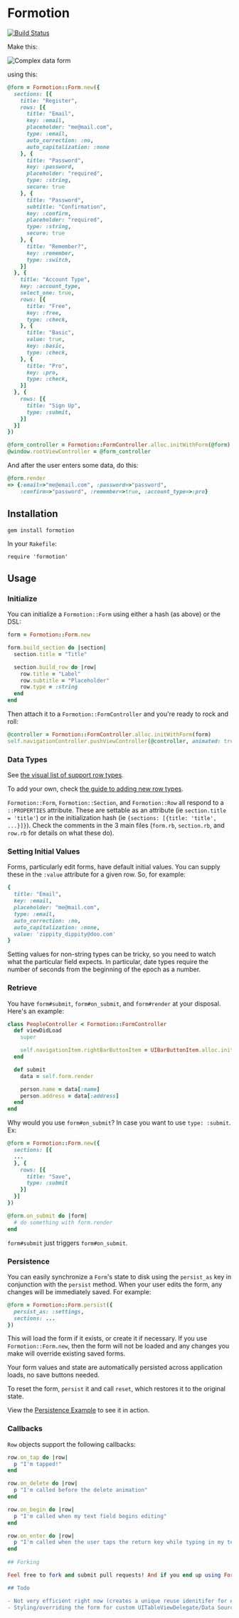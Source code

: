 # Formotion

[![Build Status](https://travis-ci.org/clayallsopp/formotion.png)](https://travis-ci.org/clayallsopp/formotion)

Make this:

![Complex data form](http://i.imgur.com/TMwXI.png)

using this:

```ruby
@form = Formotion::Form.new({
  sections: [{
    title: "Register",
    rows: [{
      title: "Email",
      key: :email,
      placeholder: "me@mail.com",
      type: :email,
      auto_correction: :no,
      auto_capitalization: :none
    }, {
      title: "Password",
      key: :password,
      placeholder: "required",
      type: :string,
      secure: true
    }, {
      title: "Password",
      subtitle: "Confirmation",
      key: :confirm,
      placeholder: "required",
      type: :string,
      secure: true
    }, {
      title: "Remember?",
      key: :remember,
      type: :switch,
    }]
  }, {
    title: "Account Type",
    key: :account_type,
    select_one: true,
    rows: [{
      title: "Free",
      key: :free,
      type: :check,
    }, {
      title: "Basic",
      value: true,
      key: :basic,
      type: :check,
    }, {
      title: "Pro",
      key: :pro,
      type: :check,
    }]
  }, {
    rows: [{
      title: "Sign Up",
      type: :submit,
    }]
  }]
})

@form_controller = Formotion::FormController.alloc.initWithForm(@form)
@window.rootViewController = @form_controller
```

And after the user enters some data, do this:

```ruby
@form.render
=> {:email=>"me@email.com", :password=>"password", 
    :confirm=>"password", :remember=>true, :account_type=>:pro}
```

## Installation

`gem install formotion`

In your `Rakefile`:

`require 'formotion'`

## Usage

### Initialize

You can initialize a `Formotion::Form` using either a hash (as above) or the DSL:

```ruby
form = Formotion::Form.new

form.build_section do |section|
  section.title = "Title"

  section.build_row do |row|
    row.title = "Label"
    row.subtitle = "Placeholder"
    row.type = :string
  end
end
```

Then attach it to a `Formotion::FormController` and you're ready to rock and roll:

```ruby
@controller = Formotion::FormController.alloc.initWithForm(form)
self.navigationController.pushViewController(@controller, animated: true)
```

### Data Types

See [the visual list of support row types](https://github.com/clayallsopp/formotion/wiki/List-of-all-the-row-types).

To add your own, check [the guide to adding new row types](https://github.com/clayallsopp/formotion/blob/master/NEW_ROW_TYPES.md).

`Formotion::Form`, `Formotion::Section`, and `Formotion::Row` all respond to a `::PROPERTIES` attribute. These are settable as an attribute (ie `section.title = 'title'`) or in the initialization hash (ie `{sections: [{title: 'title', ...}]}`). Check the comments in the 3 main files (`form.rb`, `section.rb`, and `row.rb` for details on what these do).

### Setting Initial Values

Forms, particularly edit forms, have default initial values. You can supply these in the `:value` attribute for a given row. So, for example:

```ruby
{
  title: "Email",
  key: :email,
  placeholder: "me@mail.com",
  type: :email,
  auto_correction: :no,
  auto_capitalization: :none,
  value: 'zippity_dippity@doo.com'
}
```

Setting values for non-string types can be tricky, so you need to watch what the particular field expects. In particular, date types require
the number of seconds from the beginning of the epoch as a number.

### Retrieve

You have `form#submit`, `form#on_submit`, and `form#render` at your disposal. Here's an example:

```ruby
class PeopleController < Formotion::FormController
  def viewDidLoad
    super

    self.navigationItem.rightBarButtonItem = UIBarButtonItem.alloc.initWithBarButtonSystemItem(UIBarButtonSystemItemSave, target:self, action:'submit')
  end

  def submit
    data = self.form.render

    person.name = data[:name]
    person.address = data[:address]
  end
end
```

Why would you use `form#on_submit`? In case you want to use `type: :submit`. Ex:

```ruby
@form = Formotion::Form.new({
  sections: [{
  ...
  }, {
    rows: [{
      title: "Save",
      type: :submit
    }]
  }]
})

@form.on_submit do |form|
  # do something with form.render
end
```

`form#submit` just triggers `form#on_submit`.

### Persistence

You can easily synchronize a `Form`'s state to disk using the `persist_as` key in conjunction with the `persist` method. When your user edits the form, any changes will be immediately saved. For example:

```ruby
@form = Formotion::Form.persist({
  persist_as: :settings,
  sections: ...
})
```

This will load the form if it exists, or create it if necessary. If you use `Formotion::Form.new`, then the form will not be loaded and any changes you make will override existing saved forms.

Your form values and state are automatically persisted across application loads, no save buttons needed.

To reset the form, `persist` it and call `reset`, which restores it to the original state.

View the [Persistence Example](./examples/Persistence) to see it in action.

### Callbacks

`Row` objects support the following callbacks:

```ruby
row.on_tap do |row|
  p "I'm tapped!"
end

row.on_delete do |row|
  p "I'm called before the delete animation"
end

row.on_begin do |row|
  p "I'm called when my text field begins editing"
end

row.on_enter do |row|
  p "I'm called when the user taps the return key while typing in my text field"
end
     
## Forking

Feel free to fork and submit pull requests! And if you end up using Formotion in your app, I'd love to hear about your experience.

## Todo

- Not very efficient right now (creates a unique reuse idenitifer for each cell)
- Styling/overriding the form for custom UITableViewDelegate/Data Source behaviors.
